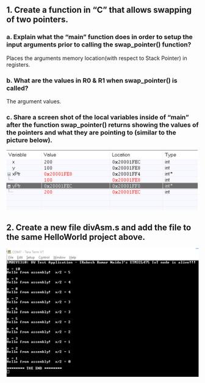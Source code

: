 ## 1. Create a function in “C” that allows swapping of two pointers.
### a. Explain what the “main” function does in order to setup the input arguments prior to calling the swap_pointer() function?
Places the arguments memory location(with respect to Stack Pointer) in registers.
### b. What are the values in R0 & R1 when swap_pointer() is called?
The argument values.
### c. Share a screen shot of the local variables inside of “main” after the function swap_pointer() returns showing the values of the pointers and what they are pointing to (similar to the picture below).
![Snapshot](https://github.com/ranaidu/embsys310/blob/main/images/swap_Pointers.png)

## 2. Create a new file divAsm.s and add the file to the same HelloWorld project above.
![Snapshot](https://github.com/ranaidu/embsys310/blob/main/images/divAsm.png)